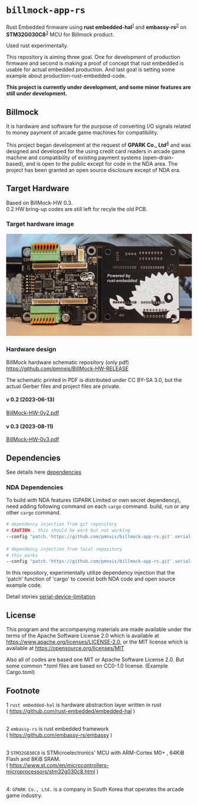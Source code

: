 <!--
SPDX-FileCopyrightText: © 2023 Jinwoo Park (pmnxis@gmail.com)

SPDX-License-Identifier: MIT OR Apache-2.0
-->

# `billmock-app-rs`

Rust Embedded firmware using **rust embedded-hal**<sup>[1](#footnote_1)</sup> and **embassy-rs**<sup>[2](#footnote_1)</sup> on **STM32G030C8**<sup>[3](#footnote_1)</sup> MCU for Billmock product.

Used rust experimentally.

This repository is aiming three goal.
One for development of production firmware and second is making a proof of concept that rust embedded is usable for actual embedded production. And last goal is setting some example about production-rust-embedded-code.

**This project is currently under development, and some minor features are still under development.**

## Billmock
It is hardware and software for the purpose of converting I/O signals related to money payment of arcade game machines for compatibility.

This project began development at the request of **GPARK Co., Ltd**<sup>[4](#footnote_1)</sup> and was designed and developed for the using credit card readers in arcade game machine and compatibility of existing payment systems (open-drain-based), and is open to the public except for code in the NDA area.
The project has been granted an open source disclosure except of NDA era.

## Target Hardware
Based on BillMock-HW 0.3. <br/>
0.2 HW bring-up codes are still left for recyle the old PCB.

### Target hardware image
![Actual BillMock PCB 0v3](docs/img/BillMockPCB_0v3.jpg)

### Hardware design
BillMock hardware schematic repository (only pdf)
https://github.com/pmnxis/BillMock-HW-RELEASE

The schematic printed in PDF is distributed under CC BY-SA 3.0, but the actual Gerber files and project files are private.

#### v 0.2 (2023-06-13)
[BillMock-HW-0v2.pdf](https://github.com/pmnxis/BillMock-HW-RELEASE/blob/master/sch/BillMock-HW-0v2.pdf)

#### v 0.3 (2023-08-11)
[BillMock-HW-0v3.pdf](https://github.com/pmnxis/BillMock-HW-RELEASE/blob/master/sch/BillMock-HW-0v3.pdf)

## Dependencies
See details here [dependencies](doc/dependencies.md)

### NDA Dependencies
To build with NDA features (GPARK Limited or own secret dependency), need adding following command on each `cargo` command.
build, run or any other `cargo` command.

```sh
# dependency injection from git repository
# CAUTION , this should be work but not working
--config "patch.'https://github.com/pmnxis/billmock-app-rs.git'.serial-arcade-pay-impl.git = \"https://github.com/user_name/repo_name.git\""

# dependency injection from local repository
# this works
--config "patch.'https://github.com/pmnxis/billmock-app-rs.git'.serial-arcade-pay-impl.path = \"../repo_name\""
```

In this repository, experimentally utilize dependency injection that the 'patch' function of 'cargo' to coexist both NDA code and open source example code.

Detail stories [serial-device-limitation](docs/SerialDevice.md)

## License
This program and the accompanying materials are made available under the terms
of the Apache Software License 2.0 which is available at
https://www.apache.org/licenses/LICENSE-2.0, or the MIT license which is 
available at https://opensource.org/licenses/MIT

Also all of codes are based one MIT or Apache Software License 2.0. But some common *.toml files are based on CC0-1.0 license. (Example Cargo.toml)

## Footnote
<a name="footnote_1">1</a> `rust embedded-hal` is hardware abstraction layer written in rust<br>
( https://github.com/rust-embedded/embedded-hal )<br><br>

<a name="footnote_2">2</a> `embassy-rs` is rust embedded framework<br>
( https://github.com/embassy-rs/embassy )<br><br>

<a name="footnote_3">3</a> `STM32G030C8` is STMicroelectronics' MCU with ARM-Cortex M0+ , 64KiB Flash and 8KiB SRAM. <br>
( https://www.st.com/en/microcontrollers-microprocessors/stm32g030c8.html ) <br><br>

<a name="footnote_4">4</a>: `GPARK Co., Ltd.` is a company in South Korea that operates the arcade game industry.

